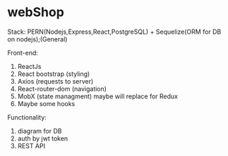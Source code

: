 # webShop

Stack: PERN(Nodejs,Express,React,PostgreSQL) + Sequelize(ORM for DB on nodejs);(General)

Front-end:

1. ReactJs
2. React bootstrap (styling)
3. Axios (requests to server)
4. React-router-dom (navigation)
5. MobX (state managment) maybe will replace for Redux
6. Maybe some hooks

Functionality:

1. diagram for DB
2. auth by jwt token
3. REST API
